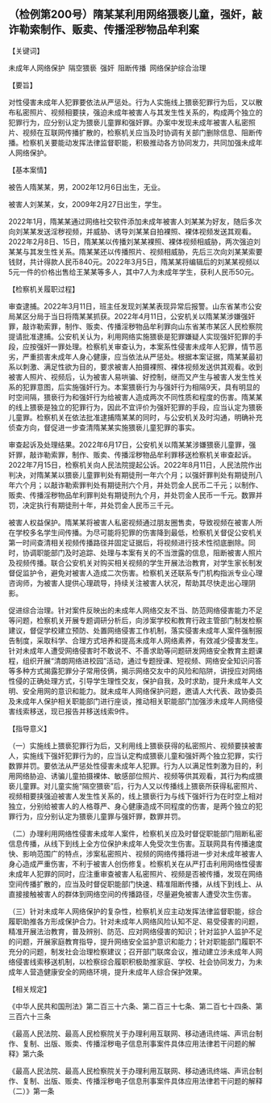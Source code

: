 ## （检例第200号）隋某某利用网络猥亵儿童，强奸，敲诈勒索制作、贩卖、传播淫秽物品牟利案



【关键词】

未成年人网络保护 隔空猥亵 强奸 阻断传播 网络保护综合治理

【要旨】

对性侵害未成年人犯罪要依法从严惩处。行为人实施线上猥亵犯罪行为后，又以散布私密照片、视频相要挟，强迫未成年被害人与其发生性关系的，构成两个独立的犯罪行为，应分别认定为猥亵儿童罪和强奸罪。办案中发现未成年被害人私密照片、视频在互联网传播扩散的，检察机关应当及时协调有关部门删除信息、阻断传播。检察机关要能动发挥法律监督职能，积极推动各方协同发力，共同加强未成年人网络保护。

【基本案情】

被告人隋某某，男，2002年12月6日出生，无业。

被害人刘某某，女，2009年2月27日出生，学生。

2022年1月，隋某某通过网络社交软件添加未成年被害人刘某某为好友，随后多次向刘某某发送淫秽视频，并威胁、诱导刘某某自拍裸照、裸体视频发送其观看。2022年2月8日、15日，隋某某以传播刘某某裸照、裸体视频相威胁，两次强迫刘某某与其发生性关系。隋某某还以传播照片、视频相威胁，先后三次向刘某某索要钱财，共计得款人民币840元。2022年3月5日，隋某某将编辑后的刘某某视频以5元一件的价格出售给王某某等多人，其中7人为未成年学生，获利人民币50元。

【检察机关履职过程】

审查逮捕。2022年3月11日，班主任发现刘某某表现异常后报警。山东省某市公安局某区分局于当日将隋某某抓获。2022年4月11日，公安机关以隋某某涉嫌强奸罪，敲诈勒索罪，制作、贩卖、传播淫秽物品牟利罪向山东省某市某区人民检察院提请批准逮捕。公安机关认为，利用网络实施猥亵是犯罪嫌疑人实现强奸犯罪的手段，应按强奸一罪处理。检察机关审查认为，本案系性侵害未成年人犯罪，情节恶劣，严重损害未成年人身心健康，应当依法从严惩处。根据本案证据，隋某某最初系以刺激、满足性欲为目的，要求被害人拍摄裸照、裸体视频发送供其观看。收到被害人照片、视频后，认为被害人易哄骗、好控制，继而又产生与被害人发生性关系的犯罪意图，后实施强奸行为。本案猥亵行为与强奸行为相隔9天，具有明显的时空间隔，猥亵行为和强奸行为给被害人造成两次不同性质和程度的伤害。隋某某的线上猥亵是独立的犯罪行为，因此不宜评价为强奸犯罪的手段，应当认定为猥亵儿童罪。检察机关在依法批准逮捕隋某某的同时，与公安机关及时沟通，明确补充侦查方向，督促进一步查清隋某某实施猥亵儿童犯罪的事实。

审查起诉及处理结果。2022年6月17日，公安机关以隋某某涉嫌猥亵儿童罪，强奸罪，敲诈勒索罪，制作、贩卖、传播淫秽物品牟利罪移送检察机关审查起诉。2022年7月15日，检察机关向人民法院提起公诉。2022年8月11日，人民法院作出判决，对隋某某以猥亵儿童罪判处有期徒刑一年六个月；以强奸罪判处有期徒刑八年六个月；以敲诈勒索罪判处有期徒刑六个月，并处罚金人民币二千元；以制作、贩卖、传播淫秽物品牟利罪判处有期徒刑九个月，并处罚金人民币一千元。数罪并罚，决定执行有期徒刑十年，并处罚金人民币三千元。

被害人权益保护。隋某某将被害人私密视频通过朋友圈售卖，导致视频在被害人所在学校多名学生间传播。为尽可能将犯罪的伤害降到最低，检察机关督促公安机关第一时间查清相关视频传播路径并固定证据后，将视频进行技术性彻底删除。同时，协调职能部门及时追踪、处理与本案有关的不当泄露的信息，阻断被害人照片及视频传播。联合公安机关对购买相关视频的学生开展法治教育，对学生家长制发督促监护令，避免对被害人造成二次伤害。检察机关还联系专门机构指派专业心理咨询师，为被害人提供心理疏导，持续关注被害人状况，帮助其尽快走出心理阴影。

促进综合治理。针对案件反映出的未成年人网络交友不当、防范网络侵害能力不足等问题，检察机关开展专题调研分析后，向涉案学校和教育行政主管部门制发检察建议，督促学校建立预防、处置网络侵害工作机制，落实侵害未成年人案件强制报告制度，采取科学、合理方式培养和提高未成年人网络素养，有效减少侵害发生。针对未成年人遭受网络侵害时不敢说不、不善求助等问题研发网络安全教育主题课程，组织开展“清朗网络进校园”活动，通过专题授课、短视频、网络安全知识问答等多种方式揭露犯罪分子常用伎俩，揭示网络交友中的风险和陷阱，讲授应对网络性侵的正确处理方式，引导学生理性交友，保护自我，及时求助，提升未成年人文明、安全用网的意识和能力。就未成年人网络保护问题，邀请人大代表、政协委员及未成年人保护相关职能部门进行座谈，推动相关职能部门加强涉未成年人网络侵害线索移送，现已报告并移送线索9件。

【指导意义】

（一）实施线上猥亵犯罪行为后，又利用线上猥亵获得的私密照片、视频要挟被害人，实施线下强奸犯罪行为的，应当认定构成猥亵儿童和强奸两个独立犯罪，实行数罪并罚。要依法从严惩处性侵害未成年人犯罪。行为人以满足性刺激为目的，利用网络胁迫、诱骗儿童拍摄裸体、敏感部位照片、视频等供其观看，其行为构成猥亵儿童罪。对儿童实施“隔空猥亵”后，行为人又以传播线上猥亵所获得私密照片、视频相要挟强迫被害人发生性关系的，线上猥亵行为与线下强奸行为在时空上相对独立，分别给被害人的人格尊严、身心健康造成不同程度的伤害，是两个独立的犯罪行为，应分别认定为猥亵儿童罪与强奸罪，数罪并罚。

（二）办理利用网络性侵害未成年人案件，检察机关应及时督促职能部门阻断私密信息传播，从线下到线上全方位保护未成年人免受次生伤害。互联网具有传播速度快、影响范围广的特点，涉案私密照片、视频的网络传播将进一步对未成年被害人身心造成严重伤害，不利于被害人创伤修复。检察机关在从严打击利用网络性侵害未成年人犯罪的同时，应注重审查被害人私密照片、视频是否被传播，发现在网络空间传播扩散的，应当及时督促职能部门快速、精准阻断传播，从线下到线上、从直接接触被害人的群体到网络空间的传播路径，尽量避免被害人遭受次生伤害。

（三）针对未成年人网络保护的复杂性，检察机关应主动发挥法律监督职能，综合履职助推各方形成保护合力。针对未成年人网络风险认知不足、易受侵害的问题，精准开展法治教育，普及辨别、防范、应对网络侵害的知识；针对监护人监护不足的问题，开展家庭教育指导，提升网络安全监护意识和能力；针对职能部门履职不充分的问题，制发社会治理检察建议；召开部门联席会议，推动建立涉未成年人网络侵害线索移送机制，以检察综合履职积极助推家庭、学校、社会协同发力，为未成年人营造健康安全的网络环境，提升未成年人综合保护效果。

【相关规定】

《中华人民共和国刑法》第二百三十六条、第二百三十七条、第二百七十四条、第三百六十三条

《最高人民法院、最高人民检察院关于办理利用互联网、移动通讯终端、声讯台制作、复制、出版、贩卖、传播淫秽电子信息刑事案件具体应用法律若干问题的解释》第六条

《最高人民法院、最高人民检察院关于办理利用互联网、移动通讯终端、声讯台制作、复制、出版、贩卖、传播淫秽电子信息刑事案件具体应用法律若干问题的解释（二）》第一条

